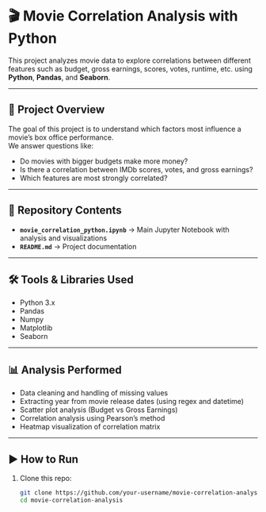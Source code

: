 # 🎬 Movie Correlation Analysis with Python  

This project analyzes movie data to explore correlations between different features such as budget, gross earnings, scores, votes, runtime, etc. using **Python**, **Pandas**, and **Seaborn**.  

---

## 📌 Project Overview  
The goal of this project is to understand which factors most influence a movie’s box office performance.  
We answer questions like:  
- Do movies with bigger budgets make more money?  
- Is there a correlation between IMDb scores, votes, and gross earnings?  
- Which features are most strongly correlated?  

---

## 📂 Repository Contents  
- **`movie_correlation_python.ipynb`** → Main Jupyter Notebook with analysis and visualizations  
- **`README.md`** → Project documentation  

---

## 🛠️ Tools & Libraries Used  
- Python 3.x  
- Pandas  
- Numpy  
- Matplotlib  
- Seaborn  

---

## 📊 Analysis Performed  
- Data cleaning and handling of missing values  
- Extracting year from movie release dates (using regex and datetime)  
- Scatter plot analysis (Budget vs Gross Earnings)  
- Correlation analysis using Pearson’s method  
- Heatmap visualization of correlation matrix  

---

## ▶️ How to Run  
1. Clone this repo:  
   ```bash
   git clone https://github.com/your-username/movie-correlation-analysis.git
   cd movie-correlation-analysis
